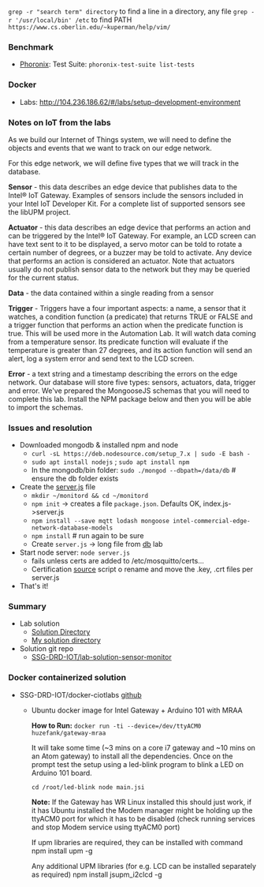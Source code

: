 `grep -r "search term" directory` to find a line in a directory, any file
`grep -r '/usr/local/bin' /etc` to find PATH
`https://www.cs.oberlin.edu/~kuperman/help/vim/`

### Benchmark

* [Phoronix](https://askubuntu.com/questions/198978/is-there-a-benchmark-tool-for-ubuntu): Test Suite: `phoronix-test-suite list-tests` 

### Docker
* Labs: http://104.236.186.62/#/labs/setup-development-environment
  
### Notes on IoT from the labs

As we build our Internet of Things system, we will need to define the objects and events that we want to track on our edge network.

For this edge network, we will define five types that we will track in the database.

**Sensor** - this data describes an edge device that publishes data to the Intel® IoT Gateway. Examples of sensors include the sensors included in your Intel IoT Developer Kit. For a complete list of supported sensors see the libUPM project.  

**Actuator** - this data describes an edge device that performs an action and can be triggered by the Intel® IoT Gateway. For example, an LCD screen can have text sent to it to be displayed, a servo motor can be told to rotate a certain number of degrees, or a buzzer may be told to activate. Any device that performs an action is considered an actuator. Note that actuators usually do not publish sensor data to the network but they may be queried for the current status.

**Data** - the data contained within a single reading from a sensor

**Trigger** - Triggers have a four important aspects: a name, a sensor that it watches, a condition function (a predicate) that returns TRUE or FALSE and a trigger function that performs an action when the predicate function is true. This will be used more in the Automation Lab. It will watch data coming from a temperature sensor. Its predicate function will evaluate if the temperature is greater than 27 degrees, and its action function will send an alert, log a system error and send text to the LCD screen.

**Error** - a text string and a timestamp describing the errors on the edge network.
Our database will store five types: sensors, actuators, data, trigger and error. We've prepared the MongooseJS schemas that you will need to complete this lab. Install the NPM package below and then you will be able to import the schemas.

### Issues and resolution

* Downloaded mongodb & installed npm and node 
  - `curl -sL https://deb.nodesource.com/setup_7.x | sudo -E bash -`
  - `sudo apt install nodejs` ; `sudo apt install npm`
  - In the mongodb/bin folder: `sudo ./mongod --dbpath=/data/db` # ensure the db folder exists
* Create the [server.js](monitord/server.js) file
  - `mkdir ~/monitord && cd ~/monitord`
  - `npm init` -> creates a file `package.json`. Defaults OK, index.js->server.js
  - `npm install --save mqtt lodash mongoose intel-commercial-edge-network-database-models`
  - `npm install` # run again to be sure
  - Create `server.js` -> long file from [db](http://104.236.186.62/#/labs/databases) lab
* Start node server: `node server.js`
  - fails unless certs are added to /etc/mosquitto/certs...
  - Certification [source](https://github.com/owntracks/tools/blob/master/TLS/generate-CA.sh) script
    o rename and move the .key, .crt files per server.js
* That's it!

### Summary

* Lab solution
  - [Solution Directory](lab-solution-monitor-daemon)
  - [My solution directory](monitord)
* Solution git repo
  - [SSG-DRD-IOT/lab-solution-sensor-monitor](https://github.com/SSG-DRD-IOT/lab-solution-sensor-monitor)

### Docker containerized solution

* SSG-DRD-IOT/docker-ciotlabs [github](https://github.com/SSG-DRD-IOT/docker-ciotlabs)
  - Ubuntu docker image for Intel Gateway + Arduino 101 with MRAA

	**How to Run:**
	`docker run -ti --device=/dev/ttyACM0 huzefank/gateway-mraa`

	It will take some time (~3 mins on a core i7 gateway and ~10 mins on an Atom gateway) to install all the dependencies. Once on the prompt test the setup using a led-blink program to blink a LED on Arduino 101 board.

	`cd /root/led-blink node main.jsi`

	**Note:** If the Gateway has WR Linux installed this should just work, if it has Ubuntu installed the Modem manager might be holding up the ttyACM0 port for which it has to be disabled (check running services and stop Modem service using ttyACM0 port)

	If upm libraries are required, they can be installed with command npm install upm -g

	Any additional UPM libraries (for e.g. LCD can be installed separately as required) npm install jsupm_i2clcd -g

